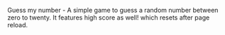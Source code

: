Guess my number - A simple game to guess a random number between zero to twenty. It features high score as well! which resets after page reload.
